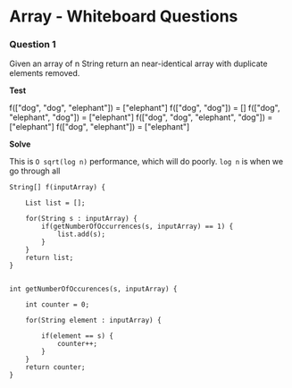 # Array - Whiteboard Questions


### Question 1

Given an array of n String return an near-identical array with duplicate elements removed.

__Test__

f(["dog", "dog", "elephant"]) = ["elephant"]
f(["dog", "dog"]) = []
f(["dog", "elephant", "dog"]) = ["elephant"]
f(["dog", "dog", "elephant", "dog"]) = ["elephant"]
f(["dog", "elephant"]) = ["elephant"]


__Solve__

This is `O sqrt(log n)` performance, which will do poorly.
`log n` is when we go through all 

```
String[] f(inputArray) {

	List list = [];

	for(String s : inputArray) {
		if(getNumberOfOccurrences(s, inputArray) == 1) {
			list.add(s);
		}
	}
	return list;
}


int getNumberOfOccurences(s, inputArray) {

	int counter = 0;

	for(String element : inputArray) {

		if(element == s) {
			counter++;
		}
	}
	return counter;
}
```